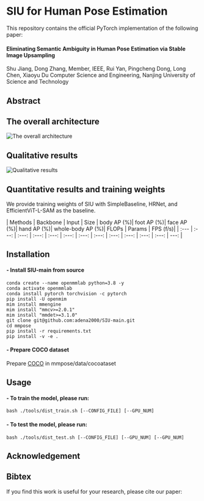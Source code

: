 # SIU for Human Pose Estimation

This repository contains the official PyTorch implementation of the following paper:

#### Eliminating Semantic Ambiguity in Human Pose Estimation via Stable Image Upsampling

Shu Jiang, Dong Zhang, Member, IEEE, Rui Yan, Pingcheng Dong, Long Chen, Xiaoyu Du
Computer Science and Engineering, Nanjing University of Science and Technology 

## Abstract 
<p align="justify">

## The overall architecture
![The overall architecture](https:)<br>

## Qualitative results
![Qualitative results](https:)<br>

## Quantitative results and training weights<br>
We provide training weights of SIU with SimpleBaseline, HRNet, and EfficientViT-L-SAM as the baseline.<br>

| Methods | Backbone | Input | Size | body AP (%)| foot AP (%)| face AP (%)| hand AP (%)| whole-body AP (%)| FLOPs | Params | FPS (f/s)|
| :--- | :---: | :---: | :---: | :---: | :---: | :---: | :---: | :---: | :---: | :---: | :---: |  ---: |

## Installation<br>
#### - Install SIU-main from source<br>
```
conda create --name openmmlab python=3.8 -y
conda activate openmmlab
conda install pytorch torchvision -c pytorch
pip install -U openmim
mim install mmengine
mim install "mmcv>=2.0.1"
mim install "mmdet>=3.1.0"
git clone git@github.com:adena2000/SIU-main.git
cd mmpose
pip install -r requirements.txt
pip install -v -e . 
```
#### - Prepare COCO dataset<br>
Prepare [COCO](https://cocodataset.org/#download) in mmpose/data/cocoataset<br>

## Usage
#### - To train the model, please run:
```
bash ./tools/dist_train.sh [--CONFIG_FILE] [--GPU_NUM]
```
#### - To test the model, please run:
```
bash ./tools/dist_test.sh [--CONFIG_FILE] [--GPU_NUM] [--GPU_NUM]
```

## Acknowledgement<br>

## Bibtex
If you find this work is useful for your research, please cite our paper:<br>